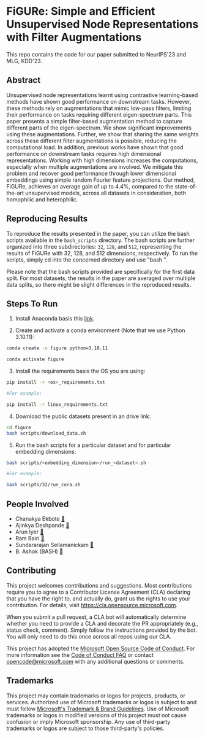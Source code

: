 # FiGURe: Simple and Efficient Unsupervised Node Representations with Filter Augmentations

This repo contains the code for our paper submitted to NeurIPS'23 and MLG, KDD'23.

## Abstract

 Unsupervised node representations learnt using contrastive learning-based methods have shown good performance on downstream tasks. However, these methods rely on augmentations that mimic low-pass filters, limiting their performance on tasks requiring different eigen-spectrum parts. This paper presents a simple filter-based augmentation method to capture different parts of the eigen-spectrum. We show significant improvements using these augmentations. Further, we show that sharing the same weights across these different filter augmentations is possible, reducing the computational load. In addition, previous works have shown that good performance on downstream tasks requires high dimensional representations. Working with high dimensions increases the computations, especially when multiple augmentations are involved. We mitigate this problem and recover good performance through lower dimensional embeddings using simple random Fourier feature projections. Our method, FiGURe, achieves an average gain of up to 4.4%, compared to the state-of-the-art unsupervised models, across all datasets in consideration, both homophilic and heterophilic.

## Reproducing Results

To reproduce the results presented in the paper, you can utilize the bash scripts available in the `bash_scripts` directory. The bash scripts are further organized into three subdirectories: `32`, `128`, and `512`, representing the results of FiGURe with 32, 128, and 512 dimensions, respectively. To run the scripts, simply cd into the concerned directory and use "bash <filename>".

Please note that the bash scripts provided are specifically for the first data split. For most datasets, the results in the paper are averaged over multiple data splits, so there might be slight differences in the reproduced results.

## Steps To Run

1. Install Anaconda basis this [link](https://www.anaconda.com).

2. Create and activate a conda environment (Note that we use Python 3.10.11):

```bash
conda create -n figure python=3.10.11

conda activate figure
```

3. Install the requirements basis the OS you are using:

```bash
pip install -r <os>_requirements.txt

#For example:

pip install -r linux_requirements.txt
```

4. Download the public datasets present in an drive link:

```bash
cd figure
bash scripts/download_data.sh
```

5. Run the bash scripts for a particular dataset and for particular embedding dimensions:

```bash
bash scripts/<embedding_dimension>/run_<dataset>.sh

#For example:

bash scripts/32/run_cora.sh
```

## People Involved

- Chanakya Ekbote [📧](mailto:chanakyekbote@gmail.com)
- Ajinkya Deshpande [📧](mailto:ajinkya.deshpande56@gmail.com)
- Arun Iyer [📧](mailto:ariy@microsoft.com)
- Ram Bairi [📧](mailto:rkbairi@gmail.com)
- Sundararajan Sellamanickam [📧](mailto:ssrajan@microsoft.com)
- B. Ashok (BASH) [📧](mailto:bash@microsoft.com)

## Contributing

This project welcomes contributions and suggestions.  Most contributions require you to agree to a
Contributor License Agreement (CLA) declaring that you have the right to, and actually do, grant us
the rights to use your contribution. For details, visit <https://cla.opensource.microsoft.com>.

When you submit a pull request, a CLA bot will automatically determine whether you need to provide
a CLA and decorate the PR appropriately (e.g., status check, comment). Simply follow the instructions
provided by the bot. You will only need to do this once across all repos using our CLA.

This project has adopted the [Microsoft Open Source Code of Conduct](https://opensource.microsoft.com/codeofconduct/).
For more information see the [Code of Conduct FAQ](https://opensource.microsoft.com/codeofconduct/faq/) or
contact [opencode@microsoft.com](mailto:opencode@microsoft.com) with any additional questions or comments.

## Trademarks

This project may contain trademarks or logos for projects, products, or services. Authorized use of Microsoft
trademarks or logos is subject to and must follow
[Microsoft's Trademark & Brand Guidelines](https://www.microsoft.com/en-us/legal/intellectualproperty/trademarks/usage/general).
Use of Microsoft trademarks or logos in modified versions of this project must not cause confusion or imply Microsoft sponsorship.
Any use of third-party trademarks or logos are subject to those third-party's policies.
